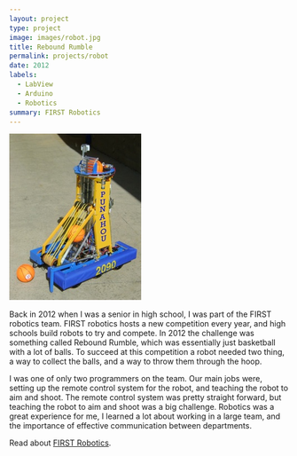 ```yaml
---
layout: project
type: project
image: images/robot.jpg
title: Rebound Rumble
permalink: projects/robot
date: 2012
labels:
  - LabView
  - Arduino
  - Robotics
summary: FIRST Robotics 
---
```


<img class="ui medium right floated rounded image" src="../images/robot.jpg">


Back in 2012 when I was a senior in high school, I was part of the FIRST robotics team. FIRST robotics hosts a new competition every year, and high schools build robots to try and compete. In 2012 the challenge was something called Rebound Rumble, which was essentially just basketball with a lot of balls. To succeed at this competition a robot needed two thing, a way to collect the balls, and a way to throw them through the hoop.

I was one of only two programmers on the team. Our main jobs were, setting up the remote control system for the robot, and teaching the robot to aim and shoot. The remote control system was pretty straight forward, but teaching the robot to aim and shoot was a big challenge. Robotics was a great experience for me, I learned a lot about working in a large team, and the importance of effective communication between departments.

Read about [FIRST Robotics](http://www.firstinspires.org).
